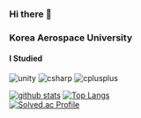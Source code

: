 ### Hi there 👋
### Korea Aerospace University

#### I Studied
![unity](https://github.com/goliot/goliot/assets/109404269/ca209126-2732-47bd-a681-b4b655bd749f)
![csharp](https://github.com/goliot/goliot/assets/109404269/ead33e60-e7d3-4c52-998b-a288f800c94c)
![cplusplus](https://github.com/goliot/goliot/assets/109404269/a21e068a-38ef-4ab4-b44d-21095ca016ac)


<!--
[![Anurag's github stats](https://github-readme-stats.vercel.app/api?username=goldadam&show_icons=true&theme={theme})](https://github.com/goldadam/github-readme-stats)
-->
[![github stats](https://github-readme-stats.vercel.app/api?username=goliot&show_icons=true&hide_border=true&theme=radical)](https://github.com/goliot)
[![Top Langs](https://github-readme-stats.vercel.app/api/top-langs/?username=goliot&layout=compact&theme=radical)](https://github.com/goliot)  
[![Solved.ac Profile](http://mazassumnida.wtf/api/v2/generate_badge?boj=cktnals0229)](https://solved.ac/cktnals0229/)

<!--
**goliot/goliot** is a ✨ _special_ ✨ repository because its `README.md` (this file) appears on your GitHub profile.

Here are some ideas to get you started:

- 🔭 I’m currently working on ...
- 🌱 I’m currently learning ...
- 👯 I’m looking to collaborate on ...
- 🤔 I’m looking for help with ...
- 💬 Ask me about ...
- 📫 How to reach me: ...
- 😄 Pronouns: ...
- ⚡ Fun fact: ...
-->
